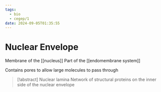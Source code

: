 ```yaml
---
tags:
  - bio
  - cegep/1
date: 2024-09-05T01:35:55
---
```


# Nuclear Envelope

Membrane of the [[nucleus]]
Part of the [[endomembrane system]]

Contains pores to allow large molecules to pass through

> [!abstract] Nuclear lamina
> Network of structural proteins on the inner side of the nuclear envelope